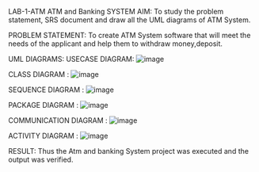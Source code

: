 LAB-1-ATM
ATM and Banking SYSTEM
AIM:
To study the problem statement, SRS document and draw all the UML diagrams of ATM System.

PROBLEM STATEMENT:
To create ATM System software that will meet the needs of the applicant and help them to withdraw money,deposit.

UML DIAGRAMS:
USECASE DIAGRAM:
![image](https://github.com/user-attachments/assets/51f3fc8d-87a5-46d2-8339-3690844da377)


CLASS DIAGRAM :
![image](https://github.com/user-attachments/assets/97d63e7f-68d5-46d5-95ca-365cdfef7b84)


SEQUENCE DIAGRAM :
![image](https://github.com/user-attachments/assets/ea0a6984-90f4-4cfa-b26b-bc93570179e9)


PACKAGE DIAGRAM :
![image](https://github.com/user-attachments/assets/87567496-5ac9-4127-9738-06c33c04b47e)


COMMUNICATION DIAGRAM :
![image](https://github.com/user-attachments/assets/6ae5cb9d-e64b-43a8-80c9-f19d52819017)


ACTIVITY DIAGRAM :
![image](https://github.com/user-attachments/assets/e49b0b2a-8737-4634-9d96-43bcfa4536e3)


RESULT:
Thus the Atm and banking System project was executed and the output was verified.
